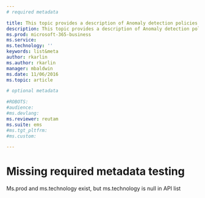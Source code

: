 ```yaml
---
# required metadata

title: This topic provides a description of Anomaly detection policies | Microsoft Docs
description: This topic provides a description of Anomaly detection policies and provides reference informati on about the building blocks of an anomaly detection policy.
ms.prod: microsoft-365-business
ms.service: 
ms.technology: ''
keywords: list&meta
author: rkarlin
ms.author: rkarlin
manager: mbaldwin
ms.date: 11/06/2016
ms.topic: article

# optional metadata

#ROBOTS:
#audience:
#ms.devlang:
ms.reviewer: reutam
ms.suite: ems
#ms.tgt_pltfrm:
#ms.custom:

---
```


# Missing required metadata testing

Ms.prod and ms.technology exist, but ms.technology is null in API list
